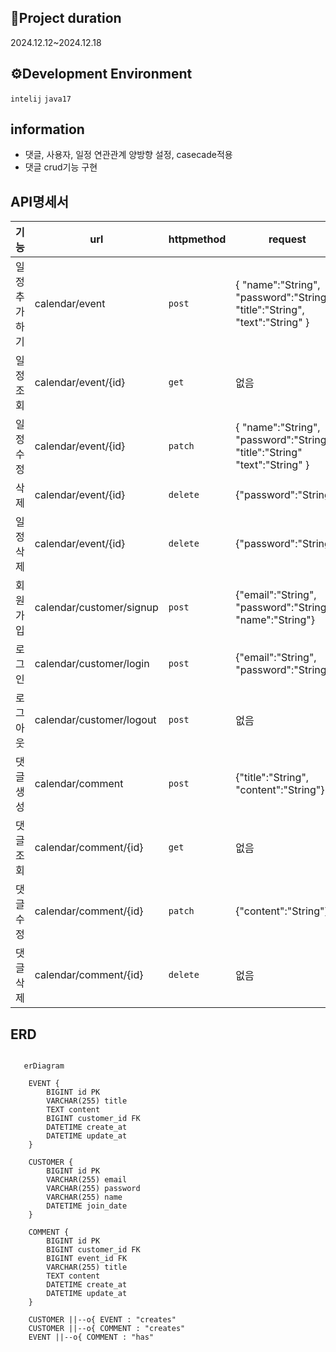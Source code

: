  ## 📅Project duration
2024.12.12~2024.12.18

## ⚙️Development Environment
```intelij``` ```java17```

## information
- 댓글, 사용자, 일정 연관관계 양방향 설정, casecade적용
- 댓글 crud기능 구현


## API명세서

| 기능         | url                                        | httpmethod | request                                                     | response                                                                                        | HttpStatus |
|--------------|--------------------------------------------|------------|-------------------------------------------------------------|-------------------------------------------------------------------------------------------------|------------|
| 일정추가하기 |   calendar/event                              | ```post```       | { "name":"String",  "password":"String", "title":"String", "text":"String" } | { "name":"String", "title":"String",  "text":"String", "CreationDate":"String", "ModificationDate":"String" }     | ```201```        |
| 일정조회     | calendar/event/{id} | ```get```| 없음 |{ "name":"String", "title":"String", "text":"String", "CreationDate":"String", "ModificationDate":"String" } | ```200```|
| 일정수정     | calendar/event/{id}                                      | ```patch```       | { "name":"String", "password":"String", "title":"String" "text":"String" }       | "name":"String", "title":"String",  "text":"String", "CreationDate":"String", "ModificationDate":"String" }| ```200```        |
| 삭제         | calendar/event/{id}| ```delete```|  {"password":"String"}| 없음| ```204```        |
|일정삭제         | calendar/event/{id}| ```delete```     |  {"password":"String"}   | 없음  | ```204```        |
|회원가입|calendar/customer/signup|```post```|{"email":"String", "password":"String", "name":"String"}|{"id":"Long","email":"String", "password":"String", "name":"String", "joindate":"Localdatetime"}|```201```
|로그인|calendar/customer/login|```post```|{"email":"String", "password":"String"}|없음|```200```|
|로그아웃|calendar/customer/logout|```post```|없음|없음|```200```|
|댓글생성|calendar/comment|```post```|{"title":"String", "content":"String"}|{"id":"Long", "title":"String", "content":"String","createAt":"LocalDateTime","updateAt":"LocalDateTime"}|```201```|
|댓글조회|calendar/comment/{id}|```get```|없음|{"id":"Long", "content":"String","createAt":"LocalDateTime","updateAt":"LocalDateTime"}|```200```|
|댓글수정|calendar/comment/{id}|```patch```|{"content":"String"}|{"id":"Long", "content":"String","createAt":"LocalDateTime","updateAt":"LocalDateTime"}|```200```|
|댓글삭제|calendar/comment/{id}|```delete```|없음|없음|```200```|


## ERD
```mermaid

   erDiagram

    EVENT {
        BIGINT id PK
        VARCHAR(255) title
        TEXT content
        BIGINT customer_id FK
        DATETIME create_at
        DATETIME update_at
    }

    CUSTOMER {
        BIGINT id PK
        VARCHAR(255) email
        VARCHAR(255) password
        VARCHAR(255) name
        DATETIME join_date
    }

    COMMENT {
        BIGINT id PK
        BIGINT customer_id FK
        BIGINT event_id FK
        VARCHAR(255) title
        TEXT content
        DATETIME create_at
        DATETIME update_at
    }

    CUSTOMER ||--o{ EVENT : "creates"
    CUSTOMER ||--o{ COMMENT : "creates"
    EVENT ||--o{ COMMENT : "has"

